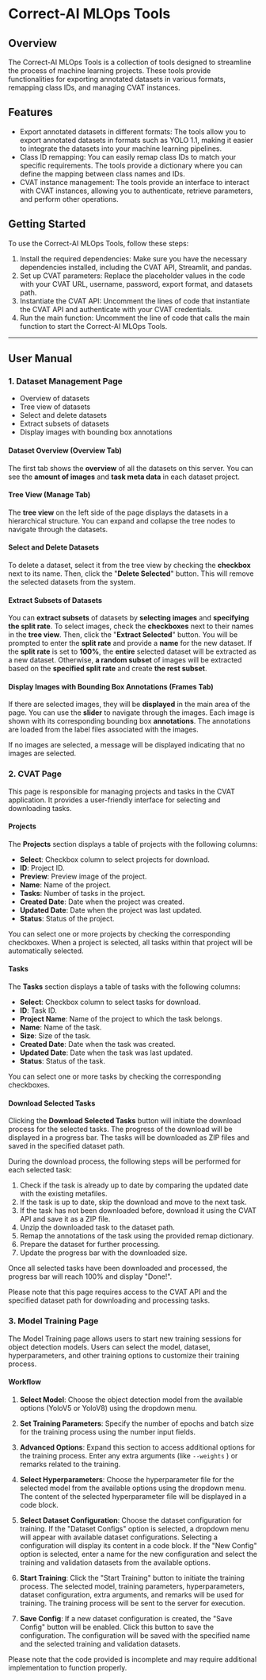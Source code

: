 # Correct-AI MLOps Tools

## Overview

The Correct-AI MLOps Tools is a collection of tools designed to streamline the process of machine learning projects. These tools provide functionalities for exporting annotated datasets in various formats, remapping class IDs, and managing CVAT instances.

## Features

- Export annotated datasets in different formats: The tools allow you to export annotated datasets in formats such as YOLO 1.1, making it easier to integrate the datasets into your machine learning pipelines.
- Class ID remapping: You can easily remap class IDs to match your specific requirements. The tools provide a dictionary where you can define the mapping between class names and IDs.
- CVAT instance management: The tools provide an interface to interact with CVAT instances, allowing you to authenticate, retrieve parameters, and perform other operations.

## Getting Started

To use the Correct-AI MLOps Tools, follow these steps:

1. Install the required dependencies: Make sure you have the necessary dependencies installed, including the CVAT API, Streamlit, and pandas.
2. Set up CVAT parameters: Replace the placeholder values in the code with your CVAT URL, username, password, export format, and datasets path.
3. Instantiate the CVAT API: Uncomment the lines of code that instantiate the CVAT API and authenticate with your CVAT credentials.
4. Run the main function: Uncomment the line of code that calls the main function to start the Correct-AI MLOps Tools.

---

## User Manual

### **1. Dataset Management Page**

- Overview of datasets
- Tree view of datasets
- Select and delete datasets
- Extract subsets of datasets
- Display images with bounding box annotations

#### Dataset Overview (Overview Tab)

The first tab shows the **overview** of all the datasets on this server. You can see the **amount of images** and **task meta data** in each dataset project.

#### Tree View (Manage Tab)

The **tree view** on the left side of the page displays the datasets in a hierarchical structure. You can expand and collapse the tree nodes to navigate through the datasets.

#### Select and Delete Datasets

To delete a dataset, select it from the tree view by checking the **checkbox** next to its name. Then, click the "**Delete Selected**" button. This will remove the selected datasets from the system.

#### Extract Subsets of Datasets

You can **extract subsets** of datasets by **selecting images** and **specifying the split rate**. To select images, check the **checkboxes** next to their names in the **tree view**. Then, click the "**Extract Selected**" button. You will be prompted to enter the **split rate** and provide a **name** for the new dataset. If the **split rate** is set to **100%**, the **entire** selected dataset will be extracted as a new dataset. Otherwise, **a random subset** of images will be extracted based on the **specified split rate** and create **the rest subset**.

#### Display Images with Bounding Box Annotations (Frames Tab)

If there are selected images, they will be **displayed** in the main area of the page. You can use the **slider** to navigate through the images. Each image is shown with its corresponding bounding box **annotations**. The annotations are loaded from the label files associated with the images.

If no images are selected, a message will be displayed indicating that no images are selected.

### **2. CVAT Page**

This page is responsible for managing projects and tasks in the CVAT application. It provides a user-friendly interface for selecting and downloading tasks.

#### Projects

The **Projects** section displays a table of projects with the following columns:

- **Select**: Checkbox column to select projects for download.
- **ID**: Project ID.
- **Preview**: Preview image of the project.
- **Name**: Name of the project.
- **Tasks**: Number of tasks in the project.
- **Created Date**: Date when the project was created.
- **Updated Date**: Date when the project was last updated.
- **Status**: Status of the project.

You can select one or more projects by checking the corresponding checkboxes. When a project is selected, all tasks within that project will be automatically selected.

#### Tasks

The **Tasks** section displays a table of tasks with the following columns:

- **Select**: Checkbox column to select tasks for download.
- **ID**: Task ID.
- **Project Name**: Name of the project to which the task belongs.
- **Name**: Name of the task.
- **Size**: Size of the task.
- **Created Date**: Date when the task was created.
- **Updated Date**: Date when the task was last updated.
- **Status**: Status of the task.

You can select one or more tasks by checking the corresponding checkboxes.

#### Download Selected Tasks

Clicking the **Download Selected Tasks** button will initiate the download process for the selected tasks. The progress of the download will be displayed in a progress bar. The tasks will be downloaded as ZIP files and saved in the specified dataset path.

During the download process, the following steps will be performed for each selected task:

1. Check if the task is already up to date by comparing the updated date with the existing metafiles.
2. If the task is up to date, skip the download and move to the next task.
3. If the task has not been downloaded before, download it using the CVAT API and save it as a ZIP file.
4. Unzip the downloaded task to the dataset path.
5. Remap the annotations of the task using the provided remap dictionary.
6. Prepare the dataset for further processing.
7. Update the progress bar with the downloaded size.

Once all selected tasks have been downloaded and processed, the progress bar will reach 100% and display "Done!".

Please note that this page requires access to the CVAT API and the specified dataset path for downloading and processing tasks.  


### **3. Model Training Page**

The Model Training page allows users to start new training sessions for object detection models. Users can select the model, dataset, hyperparameters, and other training options to customize their training process.

#### Workflow

1. **Select Model**: Choose the object detection model from the available options (YoloV5 or YoloV8) using the dropdown menu.

2. **Set Training Parameters**: Specify the number of epochs and batch size for the training process using the number input fields.

3. **Advanced Options**: Expand this section to access additional options for the training process. Enter any extra arguments (like `--weights` ) or remarks related to the training.

4. **Select Hyperparameters**: Choose the hyperparameter file for the selected model from the available options using the dropdown menu. The content of the selected hyperparameter file will be displayed in a code block.

5. **Select Dataset Configuration**: Choose the dataset configuration for training. If the "Dataset Configs" option is selected, a dropdown menu will appear with available dataset configurations. Selecting a configuration will display its content in a code block. If the "New Config" option is selected, enter a name for the new configuration and select the training and validation datasets from the available options.

6. **Start Training**: Click the "Start Training" button to initiate the training process. The selected model, training parameters, hyperparameters, dataset configuration, extra arguments, and remarks will be used for training. The training process will be sent to the server for execution.

7. **Save Config**: If a new dataset configuration is created, the "Save Config" button will be enabled. Click this button to save the configuration. The configuration will be saved with the specified name and the selected training and validation datasets.

Please note that the code provided is incomplete and may require additional implementation to function properly.